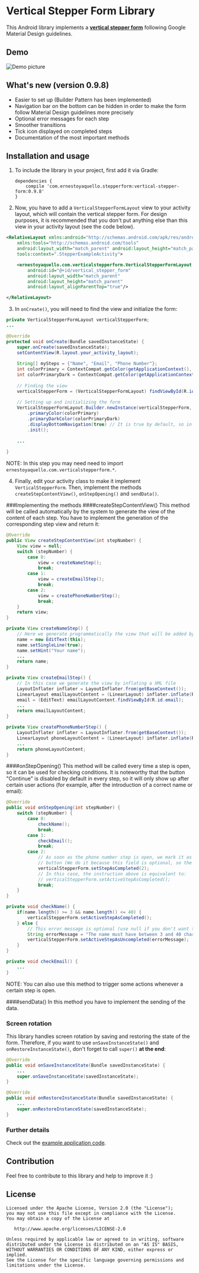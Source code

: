 # Vertical Stepper Form Library
This Android library implements a [**vertical stepper form**](https://material.google.com/components/steppers.html) following Google Material Design guidelines.

## Demo
![Demo picture](https://raw.githubusercontent.com/ernestoyaquello/vertical-stepper-form/master/stepper-example.gif)

## What's new (version 0.9.8)
* Easier to set up (Builder Pattern has been implemented)
* Navigation bar on the bottom can be hidden in order to make the form follow Material Design guidelines more precisely
* Optional error messages for each step
* Smoother transitions
* Tick icon displayed on completed steps
* Documentation of the most important methods

## Installation and usage
1. To include the library in your project, first add it via Gradle:

	```
	dependencies {
		compile 'com.ernestoyaquello.stepperform:vertical-stepper-form:0.9.8'
	}
	```
2. Now, you have to add a ```VerticalStepperFormLayout``` view to your activity layout, which will contain the vertical stepper form. For design purposes, it is recommended that you don't put anything else than this view in your activity layout (see the code below).

  ```xml
  <RelativeLayout xmlns:android="http://schemas.android.com/apk/res/android"
      xmlns:tools="http://schemas.android.com/tools"
      android:layout_width="match_parent" android:layout_height="match_parent"
      tools:context=".StepperExampleActivity">
  
      <ernestoyaquello.com.verticalstepperform.VerticalStepperFormLayout
          android:id="@+id/vertical_stepper_form"
          android:layout_width="match_parent"
          android:layout_height="match_parent"
          android:layout_alignParentTop="true"/>
  
  </RelativeLayout>
  ```
3. In ```onCreate()```, you will need to find the view and initialize the form:

  ```java
  private VerticalStepperFormLayout verticalStepperForm;
  ...
  
  @Override
  protected void onCreate(Bundle savedInstanceState) {
      super.onCreate(savedInstanceState);
      setContentView(R.layout.your_activity_layout);
      
      String[] mySteps = {"Name", "Email", "Phone Number"};
      int colorPrimary = ContextCompat.getColor(getApplicationContext(), R.color.colorPrimary);
      int colorPrimaryDark = ContextCompat.getColor(getApplicationContext(), R.color.colorPrimaryDark);
      
      // Finding the view
      verticalStepperForm = (VerticalStepperFormLayout) findViewById(R.id.vertical_stepper_form);
          
      // Setting up and initializing the form
      VerticalStepperFormLayout.Builder.newInstance(verticalStepperForm, mySteps, this, this)
          .primaryColor(colorPrimary)
          .primaryDarkColor(colorPrimaryDark)
          .displayBottomNavigation(true) // It is true by default, so in this case this line is not necessary
          .init();
      
      ...
      
  }
  ```
  NOTE: In this step you may need need to import ```ernestoyaquello.com.verticalstepperform.*```.

4. Finally, edit your activity class to make it implement ```VerticalStepperForm```. Then, implement the methods ```createStepContentView()```, ```onStepOpening()``` and ```sendData()```.


###Implementing the methods
####createStepContentView()
This method will be called automatically by the system to generate the view of the content of each step. You have to implement the generation of the corresponding step view and return it:
```java
@Override
public View createStepContentView(int stepNumber) {
	View view = null;
	switch (stepNumber) {
		case 0:
			view = createNameStep();
			break;
		case 1:
			view = createEmailStep();
			break;
		case 2:
			view = createPhoneNumberStep();
			break;
	}
	return view;
}

private View createNameStep() {
	// Here we generate programmatically the view that will be added by the system to the step content layout
	name = new EditText(this);
	name.setSingleLine(true);
	name.setHint("Your name");
	...
	return name;
}

private View createEmailStep() {
	// In this case we generate the view by inflating a XML file
	LayoutInflater inflater = LayoutInflater.from(getBaseContext());
	LinearLayout emailLayoutContent = (LinearLayout) inflater.inflate(R.layout.email_step_layout, null, false);
	email = (EditText) emailLayoutContent.findViewById(R.id.email);
	...
	return emailLayoutContent;
}

private View createPhoneNumberStep() {
	LayoutInflater inflater = LayoutInflater.from(getBaseContext());
	LinearLayout phoneLayoutContent = (LinearLayout) inflater.inflate(R.layout.phone_step_layout, null, false);
	...
	return phoneLayoutContent;
}
```


####onStepOpening()
This method will be called every time a step is open, so it can be used for checking conditions. It is noteworthy that the button "Continue" is disabled by default in every step, so it will only show up after certain user actions (for example, after the introduction of a correct name or email):
```java
@Override
public void onStepOpening(int stepNumber) {
	switch (stepNumber) {
		case 0: 
			checkName();
			break;
		case 1:
			checkEmail();
			break;
		case 2: 
			// As soon as the phone number step is open, we mark it as completed in order to show the "Continue"
			// button (We do it because this field is optional, so the user can skip it without giving any info)
			verticalStepperForm.setStepAsCompleted(2);
			// In this case, the instruction above is equivalent to: 
			// verticalStepperForm.setActiveStepAsCompleted();
			break;
	}
}

private void checkName() {
	if(name.length() >= 3 && name.length() <= 40) {
		verticalStepperForm.setActiveStepAsCompleted();
	} else {
		// This error message is optional (use null if you don't want to display an error message)
		String errorMessage = "The name must have between 3 and 40 characters";
		verticalStepperForm.setActiveStepAsUncompleted(errorMessage);
	}
}

private void checkEmail() {
	...
}
```
NOTE: You can also use this method to trigger some actions whenever a certain step is open.

####sendData()
In this method you have to implement the sending of the data.

### Screen rotation
This library handles screen rotation by saving and restoring the state of the form. Therefore, if you want to use ```onSaveInstanceState()``` and ```onRestoreInstanceState()```, don't forget to call ```super()``` **at the end**:
```java
@Override
public void onSaveInstanceState(Bundle savedInstanceState) {
	...
	super.onSaveInstanceState(savedInstanceState);
}

@Override
public void onRestoreInstanceState(Bundle savedInstanceState) {
	...
	super.onRestoreInstanceState(savedInstanceState);
}
```

### Further details
Check out the [example application code](https://github.com/ernestoyaquello/vertical-stepper-form/tree/master/app/src/main/java/verticalstepperform/ernestoyaquello/com/verticalstepperform).

## Contribution
Feel free to contribute to this library and help to improve it :)

## License
```
Licensed under the Apache License, Version 2.0 (the "License");
you may not use this file except in compliance with the License.
You may obtain a copy of the License at

   http://www.apache.org/licenses/LICENSE-2.0

Unless required by applicable law or agreed to in writing, software
distributed under the License is distributed on an "AS IS" BASIS,
WITHOUT WARRANTIES OR CONDITIONS OF ANY KIND, either express or implied.
See the License for the specific language governing permissions and
limitations under the License.
```
